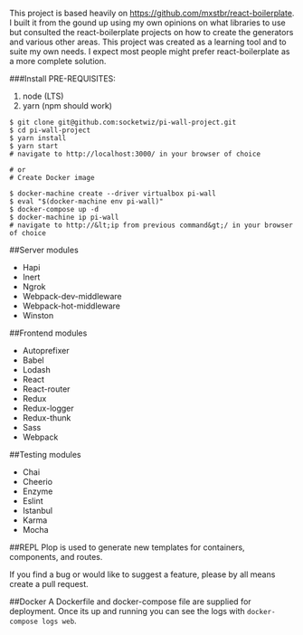 This project is based heavily on https://github.com/mxstbr/react-boilerplate.
I built it from the gound up using my own opinions on what libraries to use but
consulted the react-boilerplate projects on how to create the generators and
various other areas.  This project was created as a learning tool and to suite
my own needs. I expect most people might prefer react-boilerplate as a more
complete solution.

###Install
PRE-REQUISITES:  
1) node (LTS)  
2) yarn (npm should work)  

```
$ git clone git@github.com:socketwiz/pi-wall-project.git
$ cd pi-wall-project
$ yarn install
$ yarn start
# navigate to http://localhost:3000/ in your browser of choice

# or
# Create Docker image

$ docker-machine create --driver virtualbox pi-wall
$ eval "$(docker-machine env pi-wall)"
$ docker-compose up -d
$ docker-machine ip pi-wall
# navigate to http://&lt;ip from previous command&gt;/ in your browser of choice
```

##Server modules
* Hapi 
* Inert
* Ngrok
* Webpack-dev-middleware
* Webpack-hot-middleware
* Winston

##Frontend modules
* Autoprefixer
* Babel
* Lodash
* React
* React-router
* Redux
* Redux-logger
* Redux-thunk
* Sass
* Webpack

##Testing modules
* Chai
* Cheerio
* Enzyme
* Eslint
* Istanbul
* Karma
* Mocha

##REPL
Plop is used to generate new templates for containers, components, and routes.  

If you find a bug or would like to suggest a feature, please by all means create a pull request.

##Docker
A Dockerfile and docker-compose file are supplied for deployment.  Once its up
and running you can see the logs with ```docker-compose logs web```.
